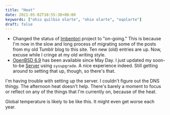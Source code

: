 ```yaml
---
title: "Heat"
date: 2021-05-02T10:55:38+08:00
keywords: ["ohio quilbio olarte", "ohio olarte", "oqolarte"]
draft: false
---
```

- Changed the status of [Imbentori](/imbentori) project to "on-going."
This is because I'm now in the slow and long process of migrating some of the posts from my old Tumblr blog to this site.
Ten new (old) entries are up.
Now, excuse while I cringe at my old writing style.
- [OpenBSD 6.9](https://openbsd.org) has been available since May Day.
I just updated my soon-to-be [Server](/server) using `sysupgrade`.
A nice experience indeed.
Still getting around to setting that up, though, so there's that.

I'm having trouble with setting up the server.
I couldn't figure out the DNS thingy.
The afternoon heat doesn't help.
There's barely a moment to focus or reflect on any of the things that I'm currently on, because of the heat.

Global temperature is likely to be like this.
It might even get worse each year.
